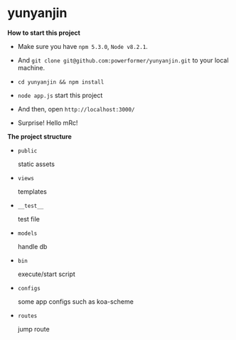 # yunyanjin

**How to start this project**

- Make sure you have `npm 5.3.0`, `Node v8.2.1`.

- And `git clone git@github.com:powerformer/yunyanjin.git` to your local machine.

- `cd yunyanjin && npm install`

- `node app.js` start this project

- And then, open `http://localhost:3000/`

- Surprise! Hello mRc! 


**The project structure**
- `public` 

  static assets

- `views`

  templates

- `__test__`

  test file

- `models`

  handle db 

- `bin`

  execute/start script

- `configs`

  some app configs such as koa-scheme

- `routes`

  jump route